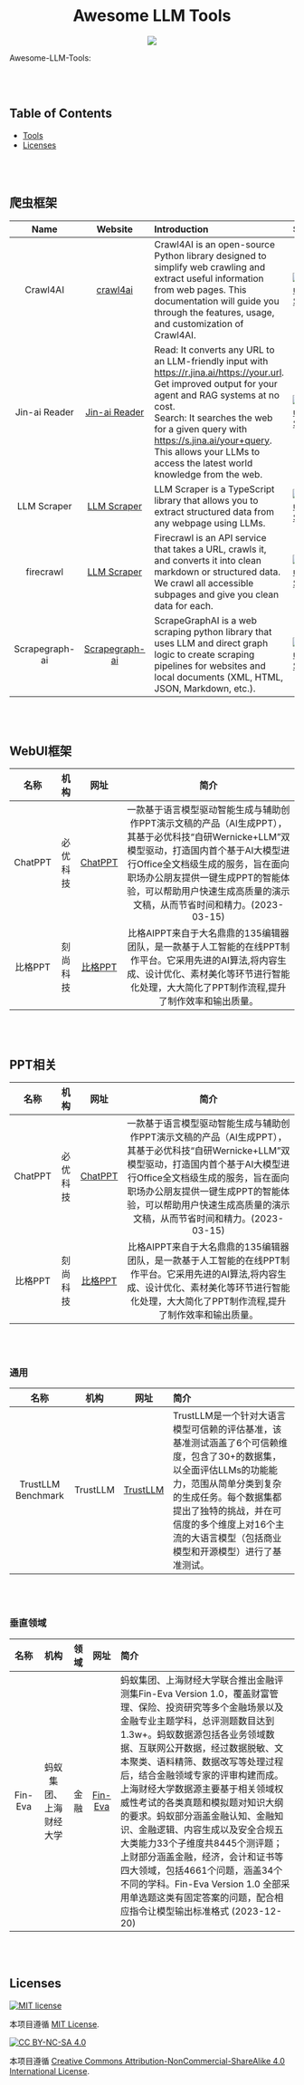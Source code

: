 <div align="center">
    <h1>Awesome LLM Tools</h1>
    <a href="https://awesome.re"><img src="https://awesome.re/badge.svg"/></a>
</div>

Awesome-LLM-Tools: 

<br><br>
## Table of Contents

- [Tools](#Tools)
- [Licenses](#Licenses)

<br><br>
## 爬虫框架

| Name | Website | Introduction | Star |
| :--: | :--: | :-- | :-- |
| Crawl4AI | [crawl4ai](https://github.com/unclecode/crawl4ai) | Crawl4AI is an open-source Python library designed to simplify web crawling and extract useful information from web pages. This documentation will guide you through the features, usage, and customization of Crawl4AI. | [![GitHub Stars](https://img.shields.io/github/stars/unclecode/crawl4ai?style=social)](https://github.com/unclecode/crawl4ai/stargazers) |
| Jin-ai Reader | [Jin-ai Reader](https://github.com/jina-ai/reader) | Read: It converts any URL to an LLM-friendly input with https://r.jina.ai/https://your.url. Get improved output for your agent and RAG systems at no cost.<br> Search: It searches the web for a given query with https://s.jina.ai/your+query. This allows your LLMs to access the latest world knowledge from the web.<br> | [![GitHub Stars](https://img.shields.io/github/stars/jina-ai/reader?style=social)](https://github.com/jina-ai/reader/stargazers) |
| LLM Scraper | [LLM Scraper](https://github.com/mishushakov/llm-scraper) | LLM Scraper is a TypeScript library that allows you to extract structured data from any webpage using LLMs. | [![GitHub Stars](https://img.shields.io/github/stars/mishushakov/llm-scraper?style=social)](https://github.com/mishushakov/llm-scraper/stargazers) |
| firecrawl | [LLM Scraper](https://github.com/mendableai/firecrawl) | Firecrawl is an API service that takes a URL, crawls it, and converts it into clean markdown or structured data. We crawl all accessible subpages and give you clean data for each. | [![GitHub Stars](https://img.shields.io/github/stars/mendableai/firecrawl?style=social)](https://github.com/mendableai/firecrawl/stargazers) |
| Scrapegraph-ai | [Scrapegraph-ai](https://github.com/VinciGit00/Scrapegraph-ai) | ScrapeGraphAI is a web scraping python library that uses LLM and direct graph logic to create scraping pipelines for websites and local documents (XML, HTML, JSON, Markdown, etc.). | [![GitHub Stars](https://img.shields.io/github/stars/VinciGit00/Scrapegraph-ai?style=social)](https://github.com/VinciGit00/Scrapegraph-ai/stargazers) |


<br><br>
## WebUI框架

| 名称 | 机构 | 网址 | 简介 |
| :--: | :--: | :--: | :--: |
| ChatPPT | 必优科技 | [ChatPPT](www.chat-ppt.com) | 一款基于语言模型驱动智能生成与辅助创作PPT演示文稿的产品（AI生成PPT），其基于必优科技“自研Wernicke+LLM”双模型驱动，打造国内首个基于AI大模型进行Office全文档级生成的服务，旨在面向职场办公朋友提供一键生成PPT的智能体验，可以帮助用户快速生成高质量的演示文稿，从而节省时间和精力。(2023-03-15) |
| 比格PPT | 刻尚科技 | [比格PPT](https://bigesj.com/ai-ppt/) | 比格AIPPT来自于大名鼎鼎的135编辑器团队，是一款基于人工智能的在线PPT制作平台。它采用先进的AI算法,将内容生成、设计优化、素材美化等环节进行智能化处理，大大简化了PPT制作流程,提升了制作效率和输出质量。|


<br><br>
## PPT相关

| 名称 | 机构 | 网址 | 简介 |
| :--: | :--: | :--: | :--: |
| ChatPPT | 必优科技 | [ChatPPT](www.chat-ppt.com) | 一款基于语言模型驱动智能生成与辅助创作PPT演示文稿的产品（AI生成PPT），其基于必优科技“自研Wernicke+LLM”双模型驱动，打造国内首个基于AI大模型进行Office全文档级生成的服务，旨在面向职场办公朋友提供一键生成PPT的智能体验，可以帮助用户快速生成高质量的演示文稿，从而节省时间和精力。(2023-03-15) |
| 比格PPT | 刻尚科技 | [比格PPT](https://bigesj.com/ai-ppt/) | 比格AIPPT来自于大名鼎鼎的135编辑器团队，是一款基于人工智能的在线PPT制作平台。它采用先进的AI算法,将内容生成、设计优化、素材美化等环节进行智能化处理，大大简化了PPT制作流程,提升了制作效率和输出质量。|



<br><br>
### 通用

| 名称 | 机构 | 网址 | 简介 |
| :--: | :--: | :--: | :-- |
| TrustLLM Benchmark | TrustLLM | [TrustLLM](https://trustllmbenchmark.github.io/TrustLLM-Website/) | TrustLLM是一个针对大语言模型可信赖的评估基准，该基准测试涵盖了6个可信赖维度，包含了30+的数据集，以全面评估LLMs的功能能力，范围从简单分类到复杂的生成任务。每个数据集都提出了独特的挑战，并在可信度的多个维度上对16个主流的大语言模型（包括商业模型和开源模型）进行了基准测试。|


<br><br>
### 垂直领域

| 名称 | 机构 | 领域 | 网址 | 简介 |
| :--: | :--: | :--: | :--: | :-- |
|Fin-Eva| 蚂蚁集团、上海财经大学 | 金融 | [Fin-Eva](https://github.com/alipay/financial_evaluation_dataset) | 蚂蚁集团、上海财经大学联合推出金融评测集Fin-Eva Version 1.0，覆盖财富管理、保险、投资研究等多个金融场景以及金融专业主题学科，总评测题数目达到1.3w+。蚂蚁数据源包括各业务领域数据、互联网公开数据，经过数据脱敏、文本聚类、语料精筛、数据改写等处理过程后，结合金融领域专家的评审构建而成。上海财经大学数据源主要基于相关领域权威性考试的各类真题和模拟题对知识大纲的要求。蚂蚁部分涵盖金融认知、金融知识、金融逻辑、内容生成以及安全合规五大类能力33个子维度共8445个测评题； 上财部分涵盖金融，经济，会计和证书等四大领域，包括4661个问题，涵盖34个不同的学科。Fin-Eva Version 1.0 全部采用单选题这类有固定答案的问题，配合相应指令让模型输出标准格式 (2023-12-20) |


<br><br>
## Licenses

[![MIT license](https://img.shields.io/badge/License-MIT-blue.svg)](https://lbesson.mit-license.org/)

本项目遵循 [MIT License](https://lbesson.mit-license.org/).

[![CC BY-NC-SA 4.0](https://img.shields.io/badge/License-CC%20BY--NC--SA%204.0-lightgrey.svg)](http://creativecommons.org/licenses/by-nc-sa/4.0/)

本项目遵循 [Creative Commons Attribution-NonCommercial-ShareAlike 4.0 International License](http://creativecommons.org/licenses/by-nc-sa/4.0/).

